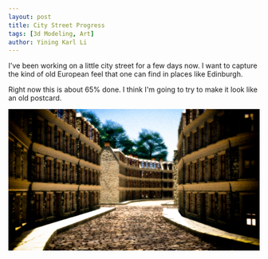 ```yaml
---
layout: post
title: City Street Progress
tags: [3d Modeling, Art]
author: Yining Karl Li
---
```


I've been working on a little city street for a few days now. I want to capture the kind of old European feel that one can find in places like Edinburgh.

Right now this is about 65% done. I think I'm going to try to make it look like an old postcard.

[![](/content/images/2010/Nov/testrender7_compositev2.jpg)](/content/images/2010/Nov/testrender7_compositev2.jpg)
